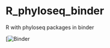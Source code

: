 # R_phyloseq_binder
R with phyloseq packages in binder

[![Binder](https://hub.gke2.mybinder.org/user/natpombubpa-r_phyloseq_binder-wsv03ugj/rstudio/)
